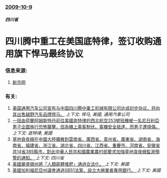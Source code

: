 ### [2009-10-9](/news/2009/10/9/index.md)

##### 四川省
#  四川腾中重工在美国底特律，签订收购通用旗下悍马最终协议




### 信息来源:

1. [新华网](https://web.archive.org/web/20140727052013/http://www.sc.xinhuanet.com/content/2009-10/10/content_17899891.htm)

### 有关:

1. [ 美国通用汽车公司宣布与中国四川腾中重工机械有限公司达成初步协议，将向其出售越野汽车品牌悍马。](/news/2009/06/2/美国通用汽车公司宣布与中国四川腾中重工机械有限公司达成初步协议-将向其出售越野汽车品牌悍马.md) _上下文: 悍马, 美國, 通用汽車公司_
2. [一班由荷蘭阿姆斯特丹前往美國底特律的西北航空253號班機被一名尼日利亞男子企圖施行恐怖襲擊，但為機上乘客制伏。客機安全抵達，而男子遭燒傷。](/news/2009/12/25/一班由荷蘭阿姆斯特丹前往美國底特律的西北航空253號班機被一名尼日利亞男子企圖施行恐怖襲擊-但為機上乘客制伏-客機安全抵.md) _上下文: 底特律, 美國_
3. [草地貪夜蛾在中國大陸擴散到雲南省、廣西省、貴州省、廣東省、湖南省、海南省、福建省、浙江省、湖北省、四川省、江西省、重慶市、河南省、安徽省共14省385縣市，對此中華人民共和國農業農村部要求加強草地貪夜蛾監測預警的通知。 ](/news/2019/05/21/草地貪夜蛾在中國大陸擴散到雲南省-廣西省-貴州省-廣東省-湖南省-海南省-福建省-浙江省-湖北省-四川省-江西省-重慶市.md) _上下文: 四川省_
4. [美國華盛頓州將「人類屍體堆肥」通過合法化。 ](/news/2019/05/1/美國華盛頓州將-人類屍體堆肥-通過合法化.md) _上下文: 美國_
5. [美國加利福尼亞州議會通過SB51法案，設立大麻業者專用銀行。 ](/news/2019/05/1/美國加利福尼亞州議會通過SB51法案-設立大麻業者專用銀行.md) _上下文: 美國_
